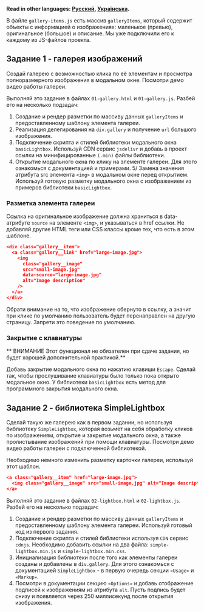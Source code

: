 **Read in other languages: [Русский](README.md), [Українська](README.ua.md).**

В файле `gallery-items.js` есть массив `galleryItems`, который содержит объекты
с информацией о изображениях: маленькое (превью), оригинальное (большое) и
описание. Мы уже подключили его к каждому из JS-файлов проекта.

## Задание 1 - галерея изображений

Создай галерею с возможностью клика по её элементам и просмотра полноразмерного
изображения в модальном окне. Посмотри демо видео работы галереи.

Выполняй это задание в файлах `01-gallery.html` и `01-gallery.js`. Разбей его на
несколько подзадач:

1. Создание и рендер разметки по массиву данных `galleryItems` и
   предоставленному шаблону элемента галереи.
2. Реализация делегирования на `div.gallery` и получение `url` большого
   изображения.
3. Подключение скрипта и стилей библиотеки модального окна `basicLightbox`.
   Используй CDN сервис `jsdelivr` и добавь в проект ссылки на минифицированные
   `(.min)` файлы библиотеки.
4. Открытие модального окна по клику на элементе галереи. Для этого ознакомься с
   документацией и примерами. 5/ Замена значения атрибута src элемента `<img>` в
   модальном окне перед открытием. Используй готовую разметку модального окна с
   изображением из примеров библиотеки `basicLightbox`.

### Разметка элемента галереи

Ссылка на оригинальное изображение должна храниться в data-атрибуте `source` на
элементе `<img>`, и указываться в href ссылки. Не добавляй другие HTML теги или
CSS классы кроме тех, что есть в этом шаблоне.

```json
<div class="gallery__item">
  <a class="gallery__link" href="large-image.jpg">
    <img
      class="gallery__image"
      src="small-image.jpg"
      data-source="large-image.jpg"
      alt="Image description"
    />
  </a>
</div>
```

Обрати внимание на то, что изображение обернуто в ссылку, а значит при клике по
умолчанию пользователь будет перенаправлен на другую страницу. Запрети это
поведение по умолчанию.

### Закрытие с клавиатуры

** ВНИМАНИЕ Этот функционал не обязателен при сдаче задания, но будет хорошей
дополнительной практикой.**

Добавь закрытие модального окна по нажатию клавиши `Escape`. Сделай так, чтобы
прослушивание клавиатуры было только пока открыто модальное окно. У библиотеки
`basicLightbox` есть метод для программного закрытия модального окна.

## Задание 2 - библиотека SimpleLightbox

Сделай такую же галерею как в первом задании, но используя библиотеку
`SimpleLightbox`, которая возьмет на себя обработку кликов по изображениям,
открытие и закрытие модального окна, а также пролистывание изображений при
помощи клавиатуры. Посмотри демо видео работы галереи с подключенной
библиотекой.

Необходимо немного изменить разметку карточки галереи, используй этот шаблон.

```json
<a class="gallery__item" href="large-image.jpg">
  <img class="gallery__image" src="small-image.jpg" alt="Image description" />
</a>
```

Выполняй это задание в файлах `02-lightbox.html` и `02-lightbox.js`. Разбей его
на несколько подзадач:

1. Создание и рендер разметки по массиву данных `galleryItems` и
   предоставленному шаблону элемента галереи. Используй готовый код из первого
   задания.
2. Подключение скрипта и стилей библиотеки используя `CDN` сервис `cdnjs`.
   Необходимо добавить ссылки на два файла: `simple-lightbox.min.js` и
   `simple-lightbox.min.css`.
3. Инициализация библиотеки после того как элементы галереи созданы и добавлены
   в `div.gallery`. Для этого ознакомься с документацией `SimpleLightbox` - в
   первую очередь секции `«Usage»` и `«Markup»`.
4. Посмотри в документации секцию `«Options»` и добавь отображение подписей к
   изображениям из атрибута `alt`. Пусть подпись будет снизу и появляется через
   250 миллисекунд после открытия изображения.
